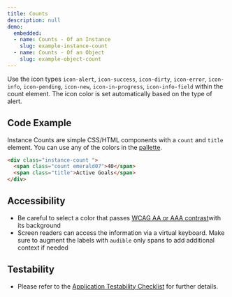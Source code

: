 ```yaml
---
title: Counts
description: null
demo:
  embedded:
  - name: Counts - Of an Instance
    slug: example-instance-count
  - name: Counts - Of an Object
    slug: example-object-count
---
```


Use the icon types `icon-alert`, `icon-success`, `icon-dirty`, `icon-error`, `icon-info`, `icon-pending`, `icon-new`, `icon-in-progress`, `icon-info-field` within the count element. The icon color is set automatically based on the type of alert.

## Code Example

Instance Counts are simple CSS/HTML components with a `count` and `title` element. You can use any of the colors in the [pallette]( ./colors).

```html
<div class="instance-count ">
  <span class="count emerald07">40</span>
  <span class="title">Active Goals</span>
</div>
```

## Accessibility

- Be careful to select a color that passes <a href="http://webaim.org/resources/contrastchecker/" target="_blank">WCAG AA or AAA contrast</a>with its background
- Screen readers can access the information via a virtual keyboard. Make sure to augment the labels with `audible` only spans to add additional context if needed

## Testability

- Please refer to the [Application Testability Checklist](https://design.infor.com/resources/application-testability-checklist) for further details.
